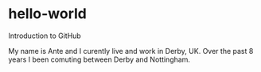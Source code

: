 # hello-world
Introduction to GitHub

My name is Ante and I curently live and work in Derby, UK.
Over the past 8 years I been comuting between Derby and Nottingham.
